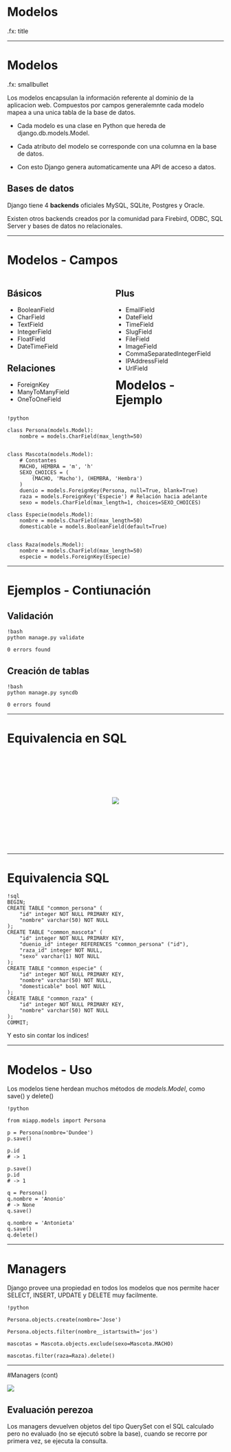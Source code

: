 
# Modelos

.fx: title

---

# Modelos

.fx: smallbullet

Los modelos encapsulan la información referente al dominio de la aplicacion web.
Compuestos por campos generalemnte cada modelo mapea a una unica tabla de la base de datos.

* Cada modelo es una clase en Python que hereda de django.db.models.Model.

* Cada atributo del modelo se corresponde con una columna en la base de datos.

* Con esto Django genera automaticamente una API de acceso a datos.


## Bases de datos

Django tiene 4 **backends** oficiales MySQL, SQLite, Postgres y Oracle.

Existen otros backends creados por la comunidad para Firebird, ODBC, SQL Server y bases
de datos no relacionales.

---


# Modelos - Campos

<div style="float: left; width:50%">
<h2>Básicos</h2>
<ul>
<li>BooleanField</li>
<li>CharField</li>
<li>TextField</li>
<li>IntegerField</li>
<li>FloatField</li>
<li>DateTimeField</li>
</ul>
<h2>Relaciones</h2>
<ul>
<li>ForeignKey</li>
<li>ManyToManyField</li>
<li>OneToOneField</li>
</ul>
</div>

<div style="float: right; width:50%">
<h2>Plus</h2>
<ul>
<li>EmailField</li>
<li>DateField</li>
<li>TimeField</li>
<li>SlugField</li>
<li>FileField</li>
<li>ImageField</li>
<li>CommaSeparatedIntegerField</li>
<li>IPAddressField</li>
<li>UrlField</li>
</ul>

</div>

---

# Modelos - Ejemplo


    !python

    class Persona(models.Model):
        nombre = models.CharField(max_length=50)


    class Mascota(models.Model):
        # Constantes
        MACHO, HEMBRA = 'm', 'h'
        SEXO_CHOICES = (
            (MACHO, 'Macho'), (HEMBRA, 'Hembra')
        )
        duenio = models.ForeignKey(Persona, null=True, blank=True)
        raza = models.ForeignKey('Especie') # Relación hacia adelante
        sexo = models.CharField(max_length=1, choices=SEXO_CHOICES)

    class Especie(models.Model):
        nombre = models.CharField(max_length=50)
        domesticable = models.BooleanField(default=True)


    class Raza(models.Model):
        nombre = models.CharField(max_length=50)
        especie = models.ForeignKey(Especie)

---

# Ejemplos - Contiunación

## Validación

    !bash
    python manage.py validate

    0 errors found

## Creación de tablas

    !bash
    python manage.py syncdb

    0 errors found

---

# Equivalencia en SQL



<center>
    <img src="images/sql.gif" style="padding: 20%;">
</center>

---

# Equivalencia SQL


    !sql
    BEGIN;
    CREATE TABLE "common_persona" (
        "id" integer NOT NULL PRIMARY KEY,
        "nombre" varchar(50) NOT NULL
    );
    CREATE TABLE "common_mascota" (
        "id" integer NOT NULL PRIMARY KEY,
        "duenio_id" integer REFERENCES "common_persona" ("id"),
        "raza_id" integer NOT NULL,
        "sexo" varchar(1) NOT NULL
    );
    CREATE TABLE "common_especie" (
        "id" integer NOT NULL PRIMARY KEY,
        "nombre" varchar(50) NOT NULL,
        "domesticable" bool NOT NULL
    );
    CREATE TABLE "common_raza" (
        "id" integer NOT NULL PRIMARY KEY,
        "nombre" varchar(50) NOT NULL
    );
    COMMIT;

Y esto sin contar los índices!

---

# Modelos - Uso


Los modelos tiene herdean muchos métodos de *models.Model*, como save() y delete()

    !python

    from miapp.models import Persona

    p = Persona(nombre='Dundee')
    p.save()

    p.id
    # -> 1

    p.save()
    p.id
    # -> 1

    q = Persona()
    q.nombre = 'Anonio'
    # -> None
    q.save()

    q.nombre = 'Antonieta'
    q.save()
    q.delete()

---

# Managers

Django provee una propiedad en todos los modelos que
nos permite hacer SELECT, INSERT, UPDATE y DELETE muy facilmente.

    !python

    Persona.objects.create(nombre='Jose')

    Persona.objects.filter(nombre__istartswith='jos')

    mascotas = Mascota.objects.exclude(sexo=Mascota.MACHO)

    mascotas.filter(raza=Raza).delete()

---
#Managers (cont)

<img src="images/perezoso.jpg">

## Evaluación perezoa

Los managers devuelven objetos del tipo QuerySet con el SQL
calculado pero no evaluado (no se ejecutó sobre la base),
cuando se recorre por primera vez, se ejecuta la consulta.

